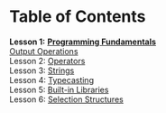 # Table of Contents
**Lesson 1:** [**Programming Fundamentals**](cp1/lesson1-programming-fundamentals) <br/>
    [Output Operations](cp1/lesson1-programming-fundamentals/01-output-operations) <br/>
Lesson 2: [Operators](cp1/lesson2-operators) <br/>
Lesson 3: [Strings](cp1/lesson3-strings/08-string-handling) <br/>
Lesson 4: [Typecasting](cp1/lesson4-typecasting/09-typecasting) <br/>
Lesson 5: [Built-in Libraries](cp1/lesson5-built-in-libraries) <br/>
Lesson 6: [Selection Structures](cp1/lesson6-selection-structures) <br/>
